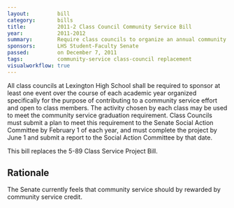 ```yaml
---  
layout:         bill
category:       bills
title:          2011-2 Class Council Community Service Bill
year:           2011-2012
summary:        Require class councils to organize an annual community service event.
sponsors:       LHS Student-Faculty Senate
passed:         on December 7, 2011
tags:           community-service class-council replacement
visualworkflow: true
---
```


All class councils at Lexington High School shall be required to sponsor at least one event over the course of each academic year organized specifically for the purpose of contributing to a community service effort and open to class members. The activity chosen by each class may be used to meet the community service graduation requirement. Class Councils must submit a plan to meet this requirement to the Senate Social Action Committee by February 1 of each year, and must complete the project by June 1 and submit a report to the Social Action Committee by that date. 

This bill replaces the 5-89 Class Service Project Bill. 


Rationale
---------
The Senate currently feels that community service should by rewarded by community service credit. 